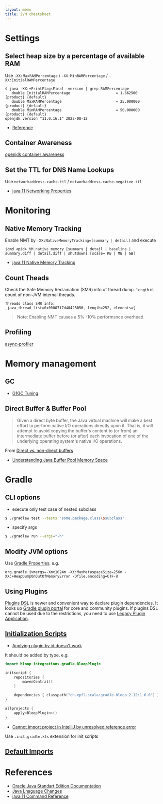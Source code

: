 ```yaml
---
layout: memo
title: JVM cheatsheet
---
```


# Settings
## Select heap size by a percentage of available RAM
Use `-XX:MaxRAMPercentage` / `-XX:MinRAMPercentage` / `-XX:InitialRAMPercentage`

```
$ java -XX:+PrintFlagsFinal -version | grep RAMPercentage
   double InitialRAMPercentage                     = 1.562500                                  {product} {default}
   double MaxRAMPercentage                         = 25.000000                                 {product} {default}
   double MinRAMPercentage                         = 50.000000                                 {product} {default}
openjdk version "11.0.16.1" 2022-08-12
```

- [Reference](https://bugs.openjdk.org/browse/JDK-8186248)

## Container Awareness
[openjdk container awareness](https://developers.redhat.com/articles/2022/04/19/java-17-whats-new-openjdks-container-awareness#)

## Set the TTL for DNS Name Lookups
Use `networkaddress.cache.ttl` / `networkaddress.cache.negative.ttl`

- [java 11 Networking Properties](https://docs.oracle.com/en/java/javase/11/docs/api/java.base/java/net/doc-files/net-properties.html)

# Monitoring
## Native Memory Tracking
Enable NMT by `-XX:NativeMemoryTracking=[summary | detail]` and execute

```
jcmd <pid> VM.native_memory [summary | detail | baseline | summary.diff | detail.diff | shutdown] [scale= KB | MB | GB]
```

- [java 11 Native Memory Tracking](https://docs.oracle.com/en/java/javase/11/vm/native-memory-tracking.html#GUID-710CAEA1-7C6D-4D80-AB0C-B0958E329407)

## Count Theads
Check the Safe Memory Reclamation (SMR) info of thread dump. `length` is count of non-JVM internal threads.

```
Threads class SMR info:
_java_thread_list=0x00007f7d40428050, length=252, elements={
```

> Note: Enabling NMT causes a 5% -10% performance overhead.

## Profiling
[async-profiler](https://github.com/async-profiler/async-profiler)

# Memory management
## GC
- [G1GC Tuning](https://www.oracle.com/technical-resources/articles/java/g1gc.html)

## Direct Buffer & Buffer Pool
> Given a direct byte buffer, the Java virtual machine will make a best effort to perform native I/O operations directly upon it. That is, it will attempt to avoid copying the buffer's content to (or from) an intermediate buffer before (or after) each invocation of one of the underlying operating system's native I/O operations.

From [Direct vs. non-direct buffers](https://docs.oracle.com/javase/8/docs/api/java/nio/ByteBuffer.html)

- [Understanding Java Buffer Pool Memory Space](https://www.fusion-reactor.com/blog/understanding-java-buffer-pool-memory-space/)

# Gradle
## CLI options
- execute only test case of nested subclass
```sh
$ ./gradlew test --tests "some.package.class\$subclass"
```

- specify args
```sh
$ ./gradlew run --args="-h"
```

## Modify JVM options
Use [Gradle Properties](https://docs.gradle.org/current/userguide/build_environment.html). e.g.

```
org.gradle.jvmargs=-Xmx1024m -XX:MaxMetaspaceSize=256m -XX:+HeapDumpOnOutOfMemoryError -Dfile.encoding=UTF-8
```

## Using Plugins
[Plugins DSL](https://docs.gradle.org/current/userguide/plugins.html#sec:plugins_block) is newer and convenient way to
declare plugin dependencies. It looks up [Gradle plugin portal](https://plugins.gradle.org/) for core and community plugins.
If plugins DSL cannot be used due to the restrictions, you need to use [Legacy Plugin Application](https://docs.gradle.org/current/userguide/plugins.html#sec:old_plugin_application).

## [Initialization Scripts](https://docs.gradle.org/current/userguide/init_scripts.html)
- [Applying plugin by id doesn't work](https://github.com/gradle/gradle/issues/1322)

It should be added by type. e.g.
```kotlin
import bloop.integrations.gradle.BloopPlugin

initscript {
    repositories {
        mavenCentral()
    }

    dependencies { classpath("ch.epfl.scala:gradle-bloop_2.12:1.6.0") }
}

allprojects {
    apply<BloopPlugin>()
}
```

- [Cannot import project in IntelliJ by unresolved reference error](https://github.com/gradle/gradle/issues/15946)

Use `.init.gradle.kts` extension for init scripts

## [Default Imports](https://docs.gradle.org/current/userguide/writing_build_scripts.html#script-default-imports)

# References
- [Oracle Java Standart Edition Documentation](https://docs.oracle.com/en/java/javase/index.html)
- [Java Lnaguage Changes](https://docs.oracle.com/en/java/javase/21/language/java-language-changes.html)
- [java 11 Command Reference](https://docs.oracle.com/en/java/javase/11/tools/java.html)
